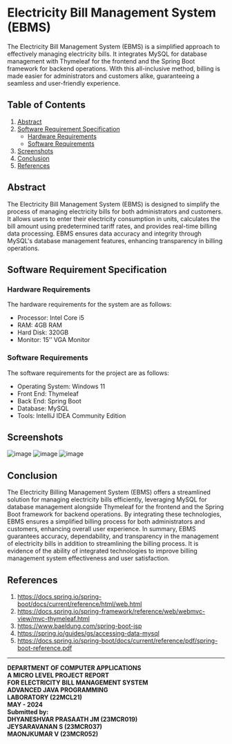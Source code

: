 # Electricity Bill Management System (EBMS)

The Electricity Bill Management System (EBMS) is a simplified approach to effectively managing electricity bills. It integrates MySQL for database management with Thymeleaf for the frontend and the Spring Boot framework for backend operations. With this all-inclusive method, billing is made easier for administrators and customers alike, guaranteeing a seamless and user-friendly experience.

## Table of Contents

1. [Abstract](#abstract)
2. [Software Requirement Specification](#software-requirement-specification)
   - [Hardware Requirements](#hardware-requirements)
   - [Software Requirements](#software-requirements)
3. [Screenshots](#screenshots)
4. [Conclusion](#conclusion)
5. [References](#references)

## Abstract

The Electricity Bill Management System (EBMS) is designed to simplify the process of managing electricity bills for both administrators and customers. It allows users to enter their electricity consumption in units, calculates the bill amount using predetermined tariff rates, and provides real-time billing data processing. EBMS ensures data accuracy and integrity through MySQL's database management features, enhancing transparency in billing operations.

## Software Requirement Specification

### Hardware Requirements

The hardware requirements for the system are as follows:

- Processor: Intel Core i5
- RAM: 4GB RAM
- Hard Disk: 320GB
- Monitor: 15’’ VGA Monitor

### Software Requirements

The software requirements for the project are as follows:

- Operating System: Windows 11
- Front End: Thymeleaf
- Back End: Spring Boot
- Database: MySQL
- Tools: IntelliJ IDEA Community Edition


## Screenshots
![image](https://github.com/Dhyanesh02/Simple-Electricity-Bill-Management-System-using-SpringBoot-/assets/140618257/072ee918-0303-4fe5-890c-4a8046cf11d0)
![image](https://github.com/Dhyanesh02/Simple-Electricity-Bill-Management-System-using-SpringBoot-/assets/140618257/329bb8c8-acc7-4a20-8427-2586c1971724)
![image](https://github.com/Dhyanesh02/Simple-Electricity-Bill-Management-System-using-SpringBoot-/assets/140618257/c29c0574-2783-4aba-a735-f1d454b00b20)



## Conclusion

The Electricity Billing Management System (EBMS) offers a streamlined solution for
managing electricity bills efficiently, leveraging MySQL for database management alongside
Thymeleaf for the frontend and the Spring Boot framework for backend operations. By
integrating these technologies, EBMS ensures a simplified billing process for both
administrators and customers, enhancing overall user experience.
In summary, EBMS guarantees accuracy, dependability, and transparency in the
management of electricity bills in addition to streamlining the billing process. It is evidence of
the ability of integrated technologies to improve billing management system effectiveness and
user satisfaction.

## References

1. https://docs.spring.io/spring-boot/docs/current/reference/html/web.html
2. https://docs.spring.io/spring-framework/reference/web/webmvc-view/mvc-thymeleaf.html
3. https://www.baeldung.com/spring-boot-jsp
4. https://spring.io/guides/gs/accessing-data-mysql
5. https://docs.spring.io/spring-boot/docs/current/reference/pdf/spring-boot-reference.pdf

---

**DEPARTMENT OF COMPUTER APPLICATIONS  
A MICRO LEVEL PROJECT REPORT  
FOR ELECTRICITY BILL MANAGEMENT SYSTEM  
ADVANCED JAVA PROGRAMMING  
LABORATORY (22MCL21)  
MAY - 2024  
Submitted by:  
DHYANESHVAR PRASAATH JM (23MCR019)  
JEYSARAVANAN S (23MCR037)  
MAONJKUMAR V (23MCR052)**
